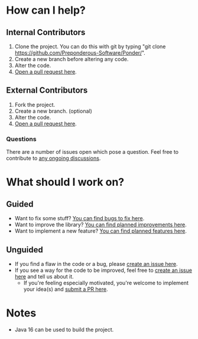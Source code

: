 # How can I help?

## Internal Contributors
1. Clone the project. You can do this with git by typing "git clone https://github.com/Preponderous-Software/Ponder/".
2. Create a new branch before altering any code.
3. Alter the code.
4. [Open a pull request here](https://github.com/Preponderous-Software/Ponder/pulls).

## External Contributors
1. Fork the project.
2. Create a new branch. (optional)
3. Alter the code.
4. [Open a pull request here](https://github.com/Preponderous-Software/Ponder/pulls).

### Questions
There are a number of issues open which pose a question. Feel free to contribute to [any ongoing discussions](https://github.com/Preponderous-Software/Ponder/issues?q=is%3Aopen+is%3Aissue+label%3Aquestion).

# What should I work on?

## Guided
- Want to fix some stuff? [You can find bugs to fix here](https://github.com/Preponderous-Software/Ponder/issues?q=is%3Aopen+is%3Aissue+label%3Abug).
- Want to improve the library? [You can find planned improvements here](https://github.com/Preponderous-Software/Ponder/issues?q=is%3Aopen+is%3Aissue+label%3Aimprovement).
- Want to implement a new feature? [You can find planned features here](https://github.com/Preponderous-Software/Ponder/issues?q=is%3Aopen+is%3Aissue+label%3AEpic).

## Unguided
- If you find a flaw in the code or a bug, please [create an issue here](https://github.com/Preponderous-Software/Ponder/issues).
- If you see a way for the code to be improved, feel free to [create an issue here](https://github.com/Preponderous-Software/Ponder/issues) and tell us about it.
  - If you're feeling especially motivated, you're welcome to implement your idea(s) and [submit a PR here](https://github.com/Preponderous-Software/Ponder/pulls).

# Notes
- Java 16 can be used to build the project.
